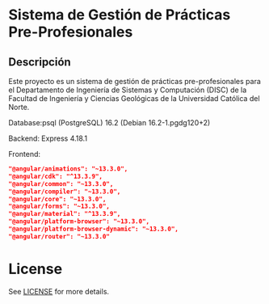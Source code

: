 # Sistema de Gestión de Prácticas Pre-Profesionales

## Descripción

Este proyecto es un sistema de gestión de prácticas pre-profesionales para el Departamento de Ingeniería de Sistemas y
Computación (DISC) de la Facultad de Ingeniería y Ciencias Geológicas de la Universidad Católica del Norte.

Database:psql (PostgreSQL) 16.2 (Debian 16.2-1.pgdg120+2)

Backend: Express 4.18.1

Frontend:

```json
"@angular/animations": "~13.3.0",
"@angular/cdk": "^13.3.9",
"@angular/common": "~13.3.0",
"@angular/compiler": "~13.3.0",
"@angular/core": "~13.3.0",
"@angular/forms": "~13.3.0",
"@angular/material": "^13.3.9",
"@angular/platform-browser": "~13.3.0",
"@angular/platform-browser-dynamic": "~13.3.0",
"@angular/router": "~13.3.0"
```

# License

See [LICENSE](LICENSE.txt) for more details.
